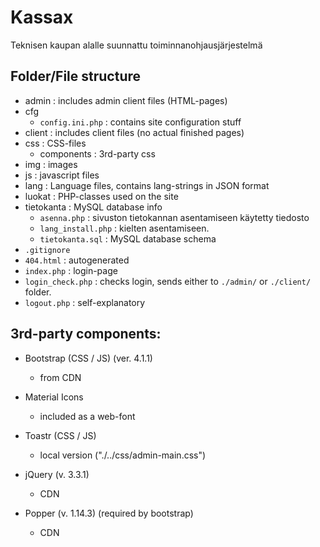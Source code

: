 # Kassax
Teknisen kaupan alalle suunnattu toiminnanohjausjärjestelmä

## Folder/File structure
- admin : includes admin client files (HTML-pages)
- cfg 
    - `config.ini.php` : contains site configuration stuff
- client : includes client files (no actual finished pages)
- css : CSS-files
    - components : 3rd-party css
- img : images
- js : javascript files
- lang : Language files, contains lang-strings in JSON format
- luokat : PHP-classes used on the site
- tietokanta : MySQL database info
    - `asenna.php`  : sivuston tietokannan asentamiseen käytetty tiedosto
    - `lang_install.php` : kielten asentamiseen.
    - `tietokanta.sql` : MySQL database schema
- `.gitignore`
- `404.html` : autogenerated
- `index.php` : login-page
- `login_check.php` : checks login, sends either to `./admin/` or `./client/` folder.
- `logout.php` : self-explanatory

## 3rd-party components:
- Bootstrap (CSS / JS) (ver. 4.1.1)
    - from CDN
- Material Icons 
    - included as a web-font
- Toastr (CSS / JS)
    - local version ("./../css/admin-main.css")
    
- jQuery (v. 3.3.1)
    - CDN
- Popper (v. 1.14.3) (required by bootstrap)
    - CDN
